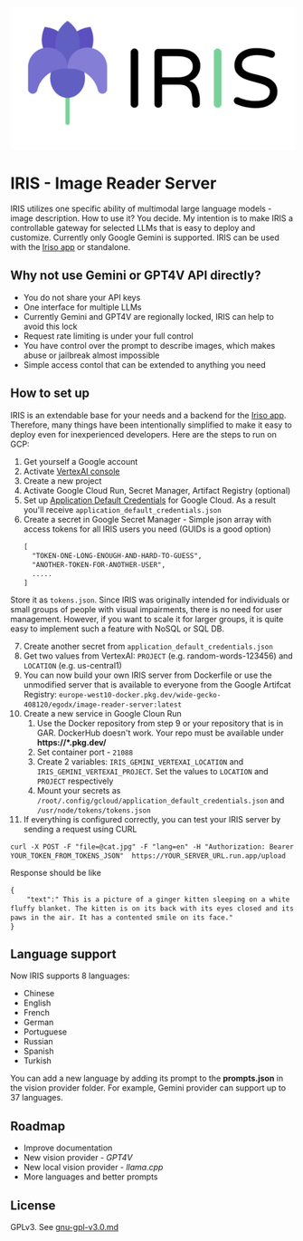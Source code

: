 ![IRIS](./iris.png)


# IRIS - Image Reader Server
IRIS utilizes one specific ability of multimodal large language models - image description. How to use it? You decide.
My intention is to make IRIS a controllable gateway for selected LLMs that is easy to deploy and customize. Currently only Google Gemini is supported. IRIS can be used with the [Iriso app](https://github.com/Egodx/iriso) or standalone.

## Why not use Gemini or GPT4V API directly?
- You do not share your API keys  
- One interface for multiple LLMs
- Currently Gemini and GPT4V are regionally locked, IRIS can help to avoid this lock
- Request rate limiting is under your full control
- You have control over the prompt to describe images, which makes abuse or jailbreak almost impossible
- Simple access contol that can be extended to anything you need
 
## How to set up
IRIS is an extendable base for your needs and a backend for the [Iriso app](https://github.com/Egodx/iriso). Therefore, many things have been intentionally simplified to make it easy to deploy even for inexperienced developers. Here are the steps to run on GCP:
1. Get yourself a Google account
2. Activate [VertexAI console](https://cloud.google.com/vertex-ai)
3. Create a new project
4. Activate Google Cloud Run, Secret Manager, Artifact Registry (optional)
5. Set up [Application Default Credentials](https://cloud.google.com/docs/authentication/provide-credentials-adc) for Google Cloud. As a result you'll receive `application_default_credentials.json`
6. Create a secret in Google Secret Manager - Simple json array with access tokens for all IRIS users you need (GUIDs is a good option)
    ```
    [
      "TOKEN-ONE-LONG-ENOUGH-AND-HARD-TO-GUESS",
      "ANOTHER-TOKEN-FOR-ANOTHER-USER",
      .....
    ]
    ```
Store it as `tokens.json`. Since IRIS was originally intended for individuals or small groups of people with visual impairments, there is no need for user management. However, if you want to scale it for larger groups, it is quite easy to implement such a feature with NoSQL or SQL DB.

7. Create another secret from  `application_default_credentials.json`
8. Get two values from VertexAI: `PROJECT` (e.g. random-words-123456) and `LOCATION` (e.g. us-central1)
9. You can now build your own IRIS server from Dockerfile or use the unmodified server that is available to everyone from the Google Artifcat Registry: `europe-west10-docker.pkg.dev/wide-gecko-408120/egodx/image-reader-server:latest`
10. Create a new service in Google Cloun Run
    1. Use the Docker repository from step 9 or your repository that is in GAR. DockerHub doesn't work. Your repo must be available under  **https://\*.pkg.dev/**
    2. Set container port - `21088`
    3. Create 2 variables: `IRIS_GEMINI_VERTEXAI_LOCATION` and `IRIS_GEMINI_VERTEXAI_PROJECT`. Set the values to `LOCATION` and  `PROJECT` respectively
    4. Mount your secrets as `/root/.config/gcloud/application_default_credentials.json` and `/usr/node/tokens/tokens.json`
11. If everything is configured correctly, you can test your IRIS server by sending a request using CURL
```
curl -X POST -F "file=@cat.jpg" -F "lang=en" -H "Authorization: Bearer YOUR_TOKEN_FROM_TOKENS_JSON"  https://YOUR_SERVER_URL.run.app/upload
```
Response should be like
```
{
    "text":" This is a picture of a ginger kitten sleeping on a white fluffy blanket. The kitten is on its back with its eyes closed and its paws in the air. It has a contented smile on its face."
}
```
## Language support
Now IRIS supports 8 languages:
* Chinese
* English
* French
* German
* Portuguese
* Russian
* Spanish
* Turkish

You can add a new language by adding its prompt to the **prompts.json** in the vision provider folder. For example, Gemini provider can support up to 37 languages.

## Roadmap
* Improve documentation
* New vision provider - *GPT4V*
* New local vision provider - *llama.cpp*
* More languages and better prompts 
 
## License
GPLv3. 
See [gnu-gpl-v3.0.md](./gnu-gpl-v3.0.md)